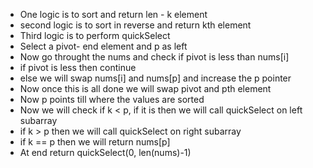 - One logic is to sort and return len - k element
- second logic is to sort in reverse and return kth element
- Third logic is to perform quickSelect
- Select a pivot- end element and p as left
- Now go throught the nums and check if pivot is less than nums[i]
- if pivot is less then continue
- else we will swap nums[i] and nums[p] and increase the p pointer
- Now once this is all done we will swap pivot and pth element
- Now p points till where the values are sorted
- Now we will check if k < p, if it is then we will call quickSelect on left subarray
- if k > p then we will call quickSelect on right subarray
- if k == p then we will return nums[p]
- At end return quickSelect(0, len(nums)-1)